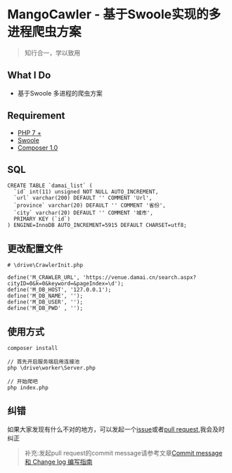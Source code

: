  MangoCawler - 基于Swoole实现的多进程爬虫方案
===============

> 知行合一，学以致用

## What I Do
- 基于Swoole 多进程的爬虫方案

## Requirement
- [PHP 7 +](http://php.net/manual/zh/migration71.new-features.php)
- [Swoole](https://www.zhihu.com/question/41832866)
- [Composer 1.0](http://pkg.phpcomposer.com/)

## SQL

```
CREATE TABLE `damai_list` (
  `id` int(11) unsigned NOT NULL AUTO_INCREMENT,
  `url` varchar(200) DEFAULT '' COMMENT 'Url',
  `province` varchar(20) DEFAULT '' COMMENT '省份',
  `city` varchar(20) DEFAULT '' COMMENT '城市',
  PRIMARY KEY (`id`)
) ENGINE=InnoDB AUTO_INCREMENT=5915 DEFAULT CHARSET=utf8;

```

## 更改配置文件
```
# \drive\CrawlerInit.php

define('M_CRAWLER_URL', 'https://venue.damai.cn/search.aspx?cityID=0&k=0&keyword=&pageIndex=\d');
define('M_DB_HOST', '127.0.0.1');
define('M_DB_NAME', '');
define('M_DB_USER', '');
define('M_DB_PWD' , '');
```

## 使用方式

```
composer install

// 首先开启服务端启用连接池
php \drive\worker\Server.php

// 开始爬吧
php index.php

```

## 纠错

如果大家发现有什么不对的地方，可以发起一个[issue](https://github.com/PuShaoWei/Mango16/issues)或者[pull request](https://github.com/PuShaoWei/Mango16/pulls),我会及时纠正

> 补充:发起pull request的commit message请参考文章[Commit message 和 Change log 编写指南](http://www.ruanyifeng.com/blog/2016/01/commit_message_change_log.html)


